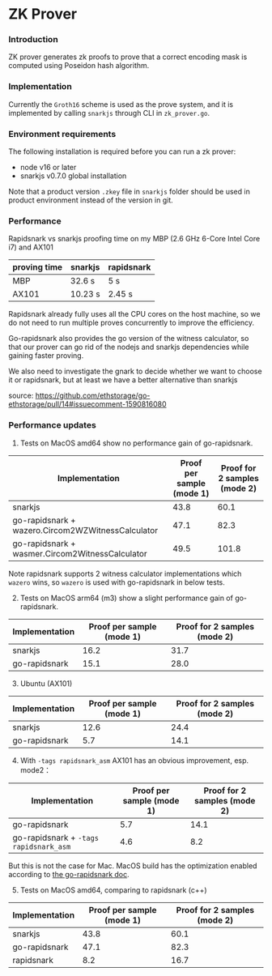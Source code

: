 # ZK Prover
### Introduction
ZK prover generates zk proofs to prove that a correct encoding mask is computed using Poseidon hash algorithm.

### Implementation
Currently the `Groth16` scheme is used as the prove system, and it is implemented by calling `snarkjs` through CLI in `zk_prover.go`.

### Environment requirements
The following installation is required before you can run a zk prover:
* node v16 or later
* snarkjs v0.7.0 global installation

Note that a product version `.zkey` file in `snarkjs` folder should be used in product environment instead of the version in git.

### Performance 

Rapidsnark vs snarkjs proofing time on my MBP (2.6 GHz 6-Core Intel Core i7) and AX101

proving time | snarkjs | rapidsnark
-- | -- | -- 
MBP | 32.6 s | 5 s
AX101 | 10.23 s | 2.45 s

Rapidsnark already fully uses all the CPU cores on the host machine, so we do not need to run multiple proves concurrently to improve the efficiency.

Go-rapidsnark also provides the go version of the witness calculator, so that our prover can go rid of the nodejs and snarkjs dependencies while gaining faster proving.

We also need to investigate the gnark to decide whether we want to choose it or rapidsnark, but at least we have a better alternative than snarkjs

source: https://github.com/ethstorage/go-ethstorage/pull/14#issuecomment-1590816080



### Performance updates

1. Tests on MacOS amd64 show no performance gain of go-rapidsnark.

 Implementation  | Proof per sample (mode 1) | Proof for 2 samples (mode 2) 
-- | -- | -- 
snarkjs | 43.8  |  60.1
go-rapidsnark + wazero.Circom2WZWitnessCalculator |  47.1 | 82.3
go-rapidsnark + wasmer.Circom2WitnessCalculator | 49.5 | 101.8

Note rapidsnark supports 2 witness calculator implementations which `wazero` wins, so `wazero` is used with go-rapidsnark in below tests.

2. Tests on MacOS arm64 (m3) show a slight performance gain of go-rapidsnark.

 Implementation  | Proof per sample (mode 1) | Proof for 2 samples (mode 2) 
-- | -- | -- 
snarkjs |  16.2 | 31.7
go-rapidsnark| 15.1 | 28.0 

3. Ubuntu (AX101)

 Implementation  | Proof per sample (mode 1) | Proof for 2 samples (mode 2) 
-- | -- | -- 
snarkjs | 12.6  |  24.4
go-rapidsnark |  5.7 | 14.1

4. With `-tags rapidsnark_asm` AX101 has an obvious improvement, esp. mode2：

 Implementation  | Proof per sample (mode 1) | Proof for 2 samples (mode 2) 
-- | -- | -- 
go-rapidsnark |  5.7 | 14.1
go-rapidsnark + `-tags rapidsnark_asm` |  4.6 | 8.2

But this is not the case for Mac. MacOS build has the optimization enabled according to [the go-rapidsnark doc](https://github.com/iden3/go-rapidsnark/tree/main/prover#performance-optimization-on-x86_64-hardware).

5. Tests on MacOS amd64, comparing to rapidsnark (c++)

Implementation|Proof per sample (mode 1)|Proof for 2 samples (mode 2)
-- | -- | --
snarkjs | 43.8 | 60.1 |
go-rapidsnark| 47.1 | 82.3 | 
rapidsnark| 8.2 | 16.7 |

